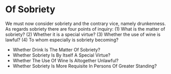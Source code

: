 # Of Sobriety

We must now consider sobriety and the contrary vice, namely drunkenness. As regards sobriety there are four points of inquiry:
(1) What is the matter of sobriety?
(2) Whether it is a special virtue?
(3) Whether the use of wine is lawful?
(4) To whom especially is sobriety becoming?

* Whether Drink Is The Matter Of Sobriety?
* Whether Sobriety Is By Itself A Special Virtue?
* Whether The Use Of Wine Is Altogether Unlawful?
* Whether Sobriety Is More Requisite In Persons Of Greater Standing?